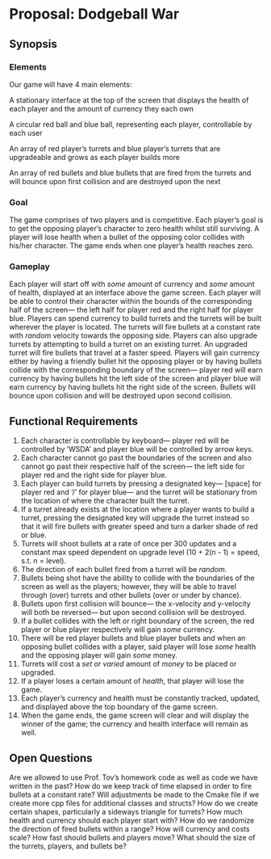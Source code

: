 # Proposal: Dodgeball War

## Synopsis

### Elements

Our game will have 4 main elements:

A stationary interface at the top of the screen that displays the health of each player and the amount of
currency they each own

A circular red ball and blue ball, representing each player, controllable by each user

An array of red player’s turrets and blue player’s turrets that are upgradeable and grows as each player builds
more

An array of red bullets and blue bullets that are fired from the turrets and will bounce upon first collision
and are destroyed upon the next

### Goal

The game comprises of two players and is competitive. Each player’s goal is to get the opposing player’s
character to zero health whilst still surviving. A player will lose health when a bullet of the opposing color
collides with his/her character. The game ends when one player’s health reaches zero.

### Gameplay

Each player will start off with *some* amount of currency and *some* amount of health, displayed at an interface
above the game screen. Each player will be able to control their character within the bounds of the corresponding
half of the screen— the left half for player red and the right half for player blue. Players can spend currency
to build turrets and the turrets will be built wherever the player is located. The turrets will fire bullets at a
constant rate with *random* velocity towards the opposing side. Players can also upgrade turrets by attempting to
build a turret on an existing turret. An upgraded turret will fire bullets that travel at a faster speed. Players
will gain currency either by having a friendly bullet hit the opposing player or by having bullets collide with
the corresponding boundary of the screen— player red will earn currency by having bullets hit the left side of
the screen and player blue will earn currency by having bullets hit the right side of the screen. Bullets will
bounce upon collision and will be destroyed upon second collision.

## Functional Requirements

1. Each character is controllable by keyboard— player red will be controlled by ‘WSDA’ and player blue will be
controlled by arrow keys.
2. Each character cannot go past the boundaries of the screen and also cannot go past their respective half of
the screen— the left side for player red and the right side for player blue.
3. Each player can build turrets by pressing a designated key— [space] for player red and ‘/’ for player blue—
and the turret will be stationary from the location of where the character built the turret.
4. If a turret already exists at the location where a player wants to build a turret, pressing the designated
key will upgrade the turret instead so that it will fire bullets with greater speed and turn a darker shade of
red or blue.
5. Turrets will shoot bullets at a rate of once per 300 updates and a constant max speed dependent on upgrade
level (10 + 2(n - 1) = speed, s.t. n = level).
6. The direction of each bullet fired from a turret will be *random*.
7. Bullets being shot have the ability to collide with the boundaries of the screen as well as the players;
however, they will be able to travel through (over) turrets and other bullets (over or under by chance).
8. Bullets upon first collision will bounce— the x-velocity and y-velocity will both be reversed— but upon
second collision will be destroyed.
9. If a bullet collides with the left or right boundary of the screen, the red player or blue player respectively
will gain *some* currency.
10. There will be red player bullets and blue player bullets and when an opposing bullet collides with a player,
said player will lose *some* health and the opposing player will gain *some* money.
11. Turrets will cost a *set or varied* amount of *money* to be placed or upgraded.
12. If a player loses a certain amount of *health*, that player will lose the game.
13. Each player’s currency and health must be constantly tracked, updated, and displayed above the top boundary
of the game screen.
14. When the game ends, the game screen will clear and will display the winner of the game; the currency and
health interface will remain as well.

## Open Questions

Are we allowed to use Prof. Tov’s homework code as well as code we have written in the past?
How do we keep track of time elapsed in order to fire bullets at a constant rate?
Will adjustments be made to the Cmake file if we create more cpp files for additional classes and structs?
How do we create certain shapes, particularly a sideways triangle for turrets?
How much health and currency should each player start with?
How do we randomize the direction of fired bullets within a range?
How will currency and costs scale?
How fast should bullets and players move?
What should the size of the turrets, players, and bullets be?
